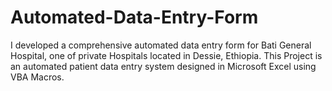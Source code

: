 # Automated-Data-Entry-Form
I developed a comprehensive automated data entry form for Bati General Hospital, one of private Hospitals located in Dessie, Ethiopia. This Project is an automated patient data entry system designed in Microsoft Excel using VBA Macros.
